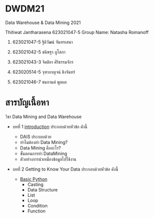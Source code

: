 # DWDM21
Data Warehouse &amp; Data Mining 2021

Thitiwat Jantharasena 623021047-5
Group Name: Natasha Romanoff

1. 623021047-5	ฐิติวัฒน์ จันทรเสนา

2. 623021042-5	ขนิษฐา ภูโสภา

3. 623021043-3	จิตติยา ศิริธรรมจักร

4. 623020514-5	จุฑากาญจน์ ชิงจันทร์

5. 623021046-7	ชนกานต์ พูลผล

# สารบัญเนื้อหา

วิชา Data Mining and Data Warehouse

* บทที่ 1 [introduction](https://github.com/ThitiwatJtrsn/DWDM21/blob/main/HW1.pdf) ประกอบด้วยหัวข้อ ดังนี้

  * DAIS ประกอบด้วย
  * ทำไมต้องทำ Data Mining?
  * Data Mining คืออะไร?
  * ขั้นตอนการทำ DataMining
  * ตัวอย่างการนำเหมืองข้อมูลไปใช้งาน
  
* บทที่ 2 Getting to Know Your Data ประกอบด้วยหัวข้อ ดังนี้

  * [Basic Python](https://github.com/ThitiwatJtrsn/DWDM21/blob/main/Data101_(Chapter2).ipynb)
    * Casting
    * Data Structure
    * List
    * Loop
    * Condition
    * Function
